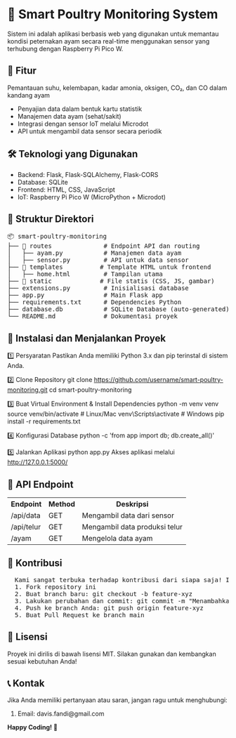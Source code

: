 <h1> 🐔 Smart Poultry Monitoring System </h1>

Sistem ini adalah aplikasi berbasis web yang digunakan untuk memantau kondisi peternakan ayam secara real-time menggunakan sensor yang terhubung dengan Raspberry Pi Pico W.

<h2> 🚀 Fitur </h2>
Pemantauan suhu, kelembapan, kadar amonia, oksigen, CO₂, dan CO dalam kandang ayam
<ul>
  <li>Penyajian data dalam bentuk kartu statistik</li>
  <li>Manajemen data ayam (sehat/sakit)</li>
  <li>Integrasi dengan sensor IoT melalui Microdot</li>
  <li>API untuk mengambil data sensor secara periodik</li>
</ul>

<h2>🛠️ Teknologi yang Digunakan</h2>
<ul>
  <li>Backend: Flask, Flask-SQLAlchemy, Flask-CORS</li>
  <li>Database: SQLite</li>
  <li>Frontend: HTML, CSS, JavaScript</li>
  <li>IoT: Raspberry Pi Pico W (MicroPython + Microdot)</li>
</ul>

<h2>📂 Struktur Direktori</h2>
<pre>
📦 smart-poultry-monitoring
├── 📁 routes              # Endpoint API dan routing
│   ├── ayam.py           # Manajemen data ayam
│   ├── sensor.py         # API untuk data sensor
├── 📁 templates          # Template HTML untuk frontend
│   ├── home.html         # Tampilan utama
├── 📁 static             # File statis (CSS, JS, gambar)
├── extensions.py         # Inisialisasi database
├── app.py                # Main Flask app
├── requirements.txt      # Dependencies Python
├── database.db           # SQLite Database (auto-generated)
└── README.md             # Dokumentasi proyek
</pre>

<h2>🏁 Instalasi dan Menjalankan Proyek</h2>
1️⃣ Persyaratan
Pastikan Anda memiliki Python 3.x dan pip terinstal di sistem Anda.

2️⃣ Clone Repository
git clone https://github.com/username/smart-poultry-monitoring.git
cd smart-poultry-monitoring

3️⃣ Buat Virtual Environment & Install Dependencies
python -m venv venv
source venv/bin/activate  # Linux/Mac
venv\Scripts\activate     # Windows
pip install -r requirements.txt

4️⃣ Konfigurasi Database
python -c 'from app import db; db.create_all()'

5️⃣ Jalankan Aplikasi
python app.py
Akses aplikasi melalui http://127.0.0.1:5000/

<h2>📡 API Endpoint</h2>
<table>
  <tr>
    <th>Endpoint</th>
    <th>Method</th>
    <th>Deskripsi</th>
  </tr>
  <tr>
    <td>/api/data</td>
    <td>GET</td>
    <td>Mengambil data dari sensor</td>
  </tr>
  <tr>
    <td>/api/telur</td>
    <td>GET</td>
    <td>Mengambil data produksi telur</td>
  </tr>
  <tr>
    <td>/ayam</td>
    <td>GET</td>
    <td>Mengelola data ayam</td>
  </tr>
</table>

<h2>🤝 Kontribusi</h2>
<pre>
  Kami sangat terbuka terhadap kontribusi dari siapa saja! Ikuti langkah berikut untuk berkontribusi:
  1. Fork repository ini
  2. Buat branch baru: git checkout -b feature-xyz
  3. Lakukan perubahan dan commit: git commit -m "Menambahkan fitur XYZ"
  4. Push ke branch Anda: git push origin feature-xyz
  5. Buat Pull Request ke branch main
</pre>

<h2>📜 Lisensi</h2>
Proyek ini dirilis di bawah lisensi MIT. Silakan gunakan dan kembangkan sesuai kebutuhan Anda!

<h2>📞 Kontak</h2>
Jika Anda memiliki pertanyaan atau saran, jangan ragu untuk menghubungi:
<ol>
  <li>Email: davis.fandi@gmail.com</li>
</ol>

<b>Happy Coding! 🚀</b>
